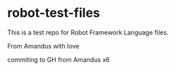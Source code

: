 # robot-test-files

This is a test repo for Robot Framework Language files.

From Amandus with love

commiting to GH from Amandus x6

